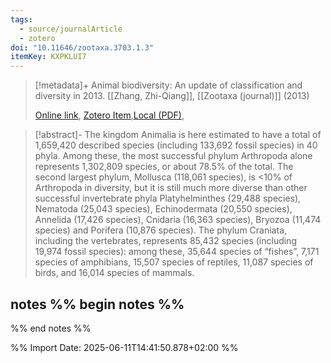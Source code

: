 ```yaml
---
tags:
  - source/journalArticle
  - zotero
doi: "10.11646/zootaxa.3703.1.3"
itemKey: KXPKLUI7
---
```

>[!metadata]+
> Animal biodiversity: An update of classification and diversity in 2013.
> [[Zhang, Zhi-Qiang]], 
> [[Zootaxa (journal)]] (2013)
> 
> [Online link](https://mapress.com/zt/article/view/zootaxa.3703.1.3), [Zotero Item](zotero://select/library/items/KXPKLUI7),[Local (PDF)](file://C:/Users/aburg/Documents/references/zotero/storage/5J4XFVPQ/Zhang2013_Animalbiodiversity.pdf), 


>[!abstract]-
>The kingdom Animalia is here estimated to have a total of 1,659,420 described species (including 133,692 fossil species) in 40 phyla. Among these, the most successful phylum Arthropoda alone represents 1,302,809 species, or about 78.5% of the total. The second largest phylum, Mollusca (118,061 species), is <10% of Arthropoda in diversity, but it is still much more diverse than other successful invertebrate phyla Platyhelminthes (29,488 species), Nematoda (25,043 species), Echinodermata (20,550 species), Annelida (17,426 species), Cnidaria (16,363 species), Bryozoa (11,474 species) and Porifera (10,876 species). The phylum Craniata, including the vertebrates, represents 85,432 species (including 19,974 fossil species): among these, 35,644 species of “fishes”, 7,171 species of amphibians, 15,507 species of reptiles, 11,087 species of birds, and 16,014 species of mammals.

## notes %% begin notes %%

%% end notes %%

%% Import Date: 2025-06-11T14:41:50.878+02:00 %%
